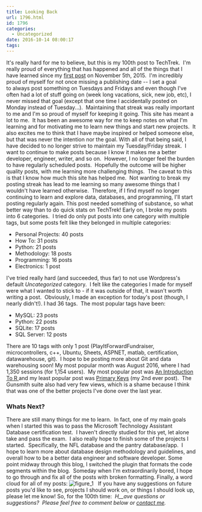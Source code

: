 ```yaml
---
title: Looking Back
url: 1796.html
id: 1796
categories:
  - Uncategorized
date: 2016-10-14 08:00:17
tags:
---
```


It's really hard for me to believe, but this is my 100th post to TechTrek.  I'm really proud of everything that has happened and all of the things that I have learned since my [first post](http://www.techtrek.io/halloween-2015-trick-or-treaters-part-1-mysql-database/) on November 5th, 2015.  I'm incredibly proud of myself for not once missing a publishing date -- I set a goal to always post something on Tuesdays and Fridays and even though I've often had a lot of stuff going on (week long vacations, sick, new job, etc), I never missed that goal (except that one time I accidentally posted on Monday instead of Tuesday...).  Maintaining that streak was really important to me and I'm so proud of myself for keeping it going. This site has meant a lot to me.  It has been an awesome way for me to keep notes on what I'm learning and for motivating me to learn new things and start new projects.  It also excites me to think that I have maybe inspired or helped someone else, but that was never the intention nor the goal. With all of that being said, I have decided to no longer strive to maintain my Tuesday/Friday streak.  I want to continue to make posts because I know it makes me a better developer, engineer, writer, and so on.  However, I no longer feel the burden to have regularly scheduled posts.  Hopefully the outcome will be higher quality posts, with me learning more challenging things.  The caveat to this is that I know how much this site has helped me.  Not wanting to break my posting streak has lead to me learning so many awesome things that I wouldn't have learned otherwise.  Therefore, if I find myself no longer continuing to learn and explore data, databases, and programming, I'll start posting regularly again. This post needed something of substance, so what better way than to do quick stats on TechTrek! Early on, I broke my posts into 6 categories.  I tried do only put posts into one category with multiple tags, but some posts felt like they belonged in multiple categories:

*   Personal Projects: 40 posts
*   How To: 31 posts
*   Python: 21 posts
*   Methodology: 18 posts
*   Programming: 16 posts
*   Electronics: 1 post

I've tried really hard (and succeeded, thus far) to not use Wordpress's default _Uncategorized_ category.  I felt like the categories I made for myself were what I wanted to stick to - if it was outside of that, it wasn't worth writing a post.  Obviously, I made an exception for today's post (though, I nearly didn't!). I had 36 tags.  The most popular tags have been:

*   MySQL: 23 posts
*   Python: 22 posts
*   SQLite: 17 posts
*   SQL Server: 12 posts

There are 10 tags with only 1 post (PlayItForwardFundraiser, microcontrollers, c++, Ubuntu, Sheets, ASPNET, matlab, certification, datawarehouse, git).  I hope to be posting more about Git and data warehousing soon! My most popular month was August 2016, where I had 1,350 sessions (for 1,154 users).  My most popular post was [An Introduction To R ](http://www.techtrek.io/an-introduction-to-r/)and my least popular post was [Primary Keys](http://www.techtrek.io/primary-keys/) (my 2nd ever post).  The Gunsmith suite also had very few views, which is a shame because I think that was one of the better projects I've done over the last year.

### Whats Next?

There are still many things for me to learn.  In fact, one of my main goals when I started this was to pass the Microsoft Technology Assistant Database certification test.  I haven't directly studied for this yet, let alone take and pass the exam.  I also really hope to finish some of the projects I started.  Specifically, the NFL database and the pantry database/app.  I hope to learn more about database design methodology and guidelines, and overall how to be a better data engineer and software developer. Some point midway through this blog, I switched the plugin that formats the code segments within the blog.  Someday when I'm extraordinarily bored, I hope to go through and fix all of the posts with broken formatting. Finally, a word cloud for all of my posts: ![figure_1](http://www.techtrek.io/wp-content/uploads/2016/10/figure_1-1-300x225.png)   If you have any suggestions on future posts you'd like to see, projects I should work on, or things I should look up, please let me know! So, for the 100th time:  _H__ave questions or suggestions?  Please feel free to comment below or [contact me](/contact/)._
